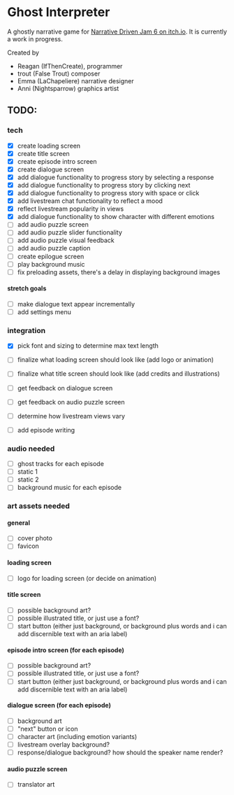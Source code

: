 # Ghost Interpreter

A ghostly narrative game for [Narrative Driven Jam 6 on itch.io](https://itch.io/jam/narrative-driven-jam-6). It is currently a work in progress.

Created by
- Reagan (IfThenCreate), programmer 
- trout (False Trout) composer
- Emma (LaChapeliere) narrative designer
- Anni (Nightsparrow) graphics artist

## TODO:

### tech
- [x] create loading screen
- [x] create title screen
- [x] create episode intro screen
- [x] create dialogue screen
- [x] add dialogue functionality to progress story by selecting a response
- [x] add dialogue functionality to progress story by clicking next
- [x] add dialogue functionality to progress story with space or click
- [x] add livestream chat functionality to reflect a mood
- [x] reflect livestream popularity in views
- [x] add dialogue functionality to show character with different emotions
- [ ] add audio puzzle screen
- [ ] add audio puzzle slider functionality
- [ ] add audio puzzle visual feedback
- [ ] add audio puzzle caption
- [ ] create epilogue screen
- [ ] play background music
- [ ] fix preloading assets, there's a delay in displaying background images

#### stretch goals
- [ ] make dialogue text appear incrementally
- [ ] add settings menu

### integration
- [x] pick font and sizing to determine max text length
- [ ] finalize what loading screen should look like (add logo or animation)
- [ ] finalize what title screen should look like (add credits and illustrations)

- [ ] get feedback on dialogue screen
- [ ] get feedback on audio puzzle screen
- [ ] determine how livestream views vary
- [ ] add episode writing

### audio needed
- [ ] ghost tracks for each episode
- [ ] static 1
- [ ] static 2
- [ ] background music for each episode 

### art assets needed
#### general
- [ ] cover photo
- [ ] favicon
#### loading screen
- [ ] logo for loading screen (or decide on animation)
#### title screen
- [ ] possible background art?
- [ ] possible illustrated title, or just use a font? 
- [ ] start button (either just background, or background plus words and i can add discernible text with an aria label)
#### episode intro screen (for each episode)
- [ ] possible background art?
- [ ] possible illustrated title, or just use a font? 
- [ ] start button (either just background, or background plus words and i can add discernible text with an aria label)
#### dialogue screen (for each episode)
- [ ] background art
- [ ] "next" button or icon
- [ ] character art (including emotion variants)
- [ ] livestream overlay background?
- [ ] response/dialogue background? how should the speaker name render?
#### audio puzzle screen


- [ ] translator art